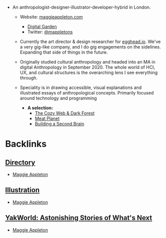 - An anthropologist-designer-illustrator-developer-hybrid in London.
    - Website: [maggieappleton.com](http://maggieappleton.com)
        - [Digital Garden](http://maggieappleton.com/garden)
        - Twitter: [@mappletons](https://twitter.com/mappletons)
    - Currently the art director & design researcher for [egghead.io](https://egghead.io/). We've a very gig-like company, and I do gig engagements on the sidelines. Expanding that side of things in the future.
    - Originally studied cultural anthropology and headed into an MA in digital Anthropology in September 2020. The whole world of HCI, UX, and cultural structures is the overarching lens I see everything through.
    - Speciality is in drawing accessible, visual explanations and illustrated essays of anthropological concepts. Primarily focused around technology and programming

        - **A selection:**
            - [The Cozy Web & Dark Forest](https://maggieappleton.com/cozy-web)
            - [Meat Planet](https://maggieappleton.com/meat-planet)
            - [Building a Second Brain](https://maggieappleton.com/basb)

# Backlinks
## [Directory](<Directory.md>)
- [Maggie Appleton](<Maggie Appleton.md>)

## [Illustration](<Illustration.md>)
- [Maggie Appleton](<Maggie Appleton.md>)

## [YakWorld: Astonishing Stories of What's Next](<YakWorld: Astonishing Stories of What's Next.md>)
- [Maggie Appleton](<Maggie Appleton.md>)

